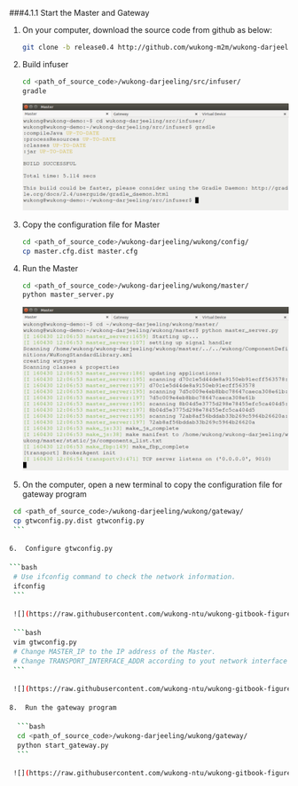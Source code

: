 ###4.1.1 Start the Master and Gateway

1. On your computer, download the source code from github as below:  

	```bash
	git clone -b release0.4 http://github.com/wukong-m2m/wukong-darjeeling
	``` 
   
2. Build infuser  

   ```bash
   cd <path_of_source_code>/wukong-darjeeling/src/infuser/  
   gradle
   ``` 

   ![](https://raw.githubusercontent.com/wukong-ntu/wukong-gitbook-figures/master/figures/04-Examples/Intel_Sound/fig4-1-0.png)     
        
3. Copy the configuration file for Master  
   
   ```bash
   cd <path_of_source_code>/wukong-darjeeling/wukong/config/  
   cp master.cfg.dist master.cfg  
   ```
     
4. Run the Master
    
   ```bash
   cd <path_of_source_code>/wukong-darjeeling/wukong/master/   
   python master_server.py   
   ```

   ![](https://raw.githubusercontent.com/wukong-ntu/wukong-gitbook-figures/master/figures/04-Examples/Intel_Sound/fig4-1-1.png)

5.  On the computer, open a new terminal to copy the configuration file for gateway program  
   
   ```bash
    cd <path_of_source_code>/wukong-darjeeling/wukong/gateway/  
    cp gtwconfig.py.dist gtwconfig.py
    ```

6.  Configure gtwconfig.py   
   
   ```bash
    # Use ifconfig command to check the network information.   
    ifconfig
    ```  

    ![](https://raw.githubusercontent.com/wukong-ntu/wukong-gitbook-figures/master/figures/04-Examples/Intel_Sound/fig4-1-2.png)

    ```bash
    vim gtwconfig.py 
    # Change MASTER_IP to the IP address of the Master.     
    # Change TRANSPORT_INTERFACE_ADDR according to yout network interface above.  
    ```

    ![](https://raw.githubusercontent.com/wukong-ntu/wukong-gitbook-figures/master/figures/04-Examples/Intel_Sound/fig4-1-3.png)

8.  Run the gateway program    

     ```bash
     cd <path_of_source_code>/wukong-darjeeling/wukong/gateway/
     python start_gateway.py
     ```  

    ![](https://raw.githubusercontent.com/wukong-ntu/wukong-gitbook-figures/master/figures/04-Examples/Intel_Sound/fig4-1-4.png)

